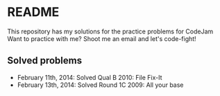 README
======
This repository has my solutions for the practice problems for CodeJam
Want to practice with me? Shoot me an email and let's code-fight!

Solved problems
------------------------

* February 11th, 2014: Solved Qual B 2010: File Fix-It
* February 13th, 2014: Solved Round 1C 2009: All your base
